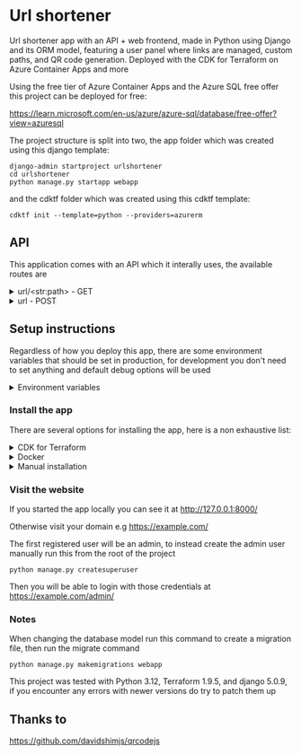 # Url shortener

Url shortener app with an API + web frontend, made in Python using Django and its ORM model, featuring a user panel where links are managed, custom paths, and QR code generation. Deployed with the CDK for Terraform on Azure Container Apps and more

Using the free tier of Azure Container Apps and the Azure SQL free offer this project can be deployed for free:

https://learn.microsoft.com/en-us/azure/azure-sql/database/free-offer?view=azuresql

The project structure is split into two, the app folder which was created using this django template:

```
django-admin startproject urlshortener
cd urlshortener
python manage.py startapp webapp 
```

and the cdktf folder which was created using this cdktf template:

`cdktf init --template=python --providers=azurerm`

## API

This application comes with an API which it interally uses, the available routes are

<details>
  <summary>url/&lt;str:path&gt; - GET</summary>
  This endpoint is used for checking if a given path exists in the url shortener database, sending a GET request to it will return a json response in the form of

  ```
  {
    'url': str | False,
    'note': str | None
  }
  ```

  For example

  ```
  curl -X GET http://127.0.0.1:8000/url/filip
  ```

  ```
  {"url": "https://www.linkedin.com/in/filipopo", "note": ""}
  ```
</details>

<details>
  <summary>url - POST</summary>
  This endpoint is used for inserting a new row into the url shortener database, sending a POST request to it will return a json response in the form of

  ```
  {
    'message': str | Form.errors,
    'url': bool
  }
  ```

  The data to send is of this type

  ```
  url: forms.URLField(max_length=255)
  path: forms.CharField(required=False, max_length=255)
  note: forms.CharField(required=False, max_length=255)
  ```

  For example

  ```
  csrf=$(curl -s -c - http://127.0.0.1:8000 | awk 'NR == 5 {print $7}')
  curl -b "csrftoken=${csrf}" -H "X-CSRFToken: ${csrf}" -d "url=https://example.com" http://127.0.0.1:8000/url
  ```

  ```
  {"message": "http://127.0.0.1:8000/u/A", "url": true}
  ```
</details>

## Setup instructions

Regardless of how you deploy this app, there are some environment variables that should be set in production, for development you don't need to set anything and default debug options will be used

<details>
  <summary>Environment variables</summary>
  For production you should turn off the debug mode, set a secret key and which domains the app will be served from

  ```
  DJANGO_KEY=(secret key)
  DJANGO_DEBUG=false
  DJANGO_HOSTS=example.com,www.example.com
  DJANGO_CSRF=https://example.com,https://www.example.com
  DJANGO_STATIC=https://static.example.com/
  ```

  To generate the secret key you can use a service like https://djecrety.ir/ or a password manager, note that it should be at least 50 characters

  Setting `DB_EXTERNAL=true` will allow you to set the following, with the default values:

  ```
  DB_ENGINE=mssql
  DB_NAME=urlshortener
  DB_USER=sa
  DB_PASSWORD=P@ssw0rd!
  DB_HOST=urlshortener.database.windows.net
  DB_PORT=1433
  ```

  Otherwise, a `db.sqlite3` file will be created at the root of the project (where manage.py is)

  See the `app/urlshortener/settings.py` file for more info
</details>

### Install the app 

There are several options for installing the app, here is a non exhaustive list:

<details>
  <summary>CDK for Terraform</summary>

  For this approach you will need cdktf-cli: https://developer.hashicorp.com/terraform/tutorials/cdktf/cdktf-install

  In addition to the application environment variables, you should provide the following from the Azure Portal when running the cdktf commands, if you omit the docker image it will use the default value

  ```
  SUBSCRIPTION_ID
  CLIENT_ID
  CLIENT_SECRET
  TENANT_ID
  DOCKER_IMAGE=filipmania/urlshortener:latest-mssql
  ```

  If you have the SQL free offer. run `ckdtf synth` then import the resources into the Terraform state in the cdktf.out/stacks/urlshortener-stack folder, for example

  ```
  terraform import resource.azurerm_mssql_server.SqlServer /subscriptions/SUBSCRIPTION_ID/resourceGroups/url-resource-group/providers/Microsoft.Sql/servers/urlshortener
  terraform import azurerm_mssql_database.Database /subscriptions/SUBSCRIPTION_ID/resourceGroups/url-resource-group/providers/Microsoft.Sql/servers/urlshortener/databases/urlshortener
  ```

  Running `ckdtf deploy` will deploy this application to Azure, `cdktf destroy` will delete the provisioned resources

  In `DJANGO_DEBUG=false` mode, afer the deploy you need to upload the static files to Azure SWA. The easiest way is to run `sh swa.sh`. the CI/CD pipleine of this repository does this automatically after deploys
</details>

<details>
  <summary>Docker</summary>

  For this approach you will need Docker: https://www.docker.com

  Running `docker compose -f compose/compose.yml up` will build the Dockerfile in the current directory and start 3 containers, the python app, a mssql database and an nginx static file server

  Alternatively, you can run just the python app:

  First pull `docker pull filipmania/urlshortener:latest` or build `docker build -t urlshortener:latest .` the docker image

  Then run it
  
  ```
  docker run --name urlshortener -d --restart unless-stopped -p 8000:8000 urlshortener:latest
  ```

  If you're building for the cloud, make sure you build for the right platform e.g `--platform linux/amd64` and if you're building for mssql include `--build-arg BUILD=mssql`

  A version with nginx baked into one container is available with `--build-arg BUILD=mssql`. allowing for `DJANGO_DEBUG=false` in a minimal setup. Prebuilt images with these arguments are also available e.g `filipmania/urlshortener:latest-mssql`
</details>

<details>
  <summary>Manual installation</summary>

  For this approach you will need Python (and pip): https://www.python.org/ additionally, if you plan on using mssql you will need unixodbc and msodbcsql

  When running these steps it's recommended to create a virtual environment: `python -m venv venv`

  the VE can be activated: `source venv/bin/activate` and deactivated: `deactivate`

  To get started install the dependencies, you may skip mssql if you don't plan on using it

  `pip install -r requirements.txt requirements-mssql.txt`

  Then this command to apply the database migrations

  `python manage.py migrate`

  Now you're ready to start the server, you may use the built in development server

  `python manage.py runserver`

  or gunicorn which is used in the docker image

  `gunicorn urlshortener.wsgi`

  in which case you will also need to gather static files, even in debug mode

  `python manage.py collectstatic`
</details>

### Visit the website

If you started the app locally you can see it at http://127.0.0.1:8000/

Otherwise visit your domain e.g https://example.com/

The first registered user will be an admin, to instead create the admin user manually run this from the root of the project

`python manage.py createsuperuser`

Then you will be able to login with those credentials at https://example.com/admin/

### Notes

When changing the database model run this command to create a migration file, then run the migrate command

`python manage.py makemigrations webapp`

This project was tested with Python 3.12, Terraform 1.9.5, and django 5.0.9, if you encounter any errors with newer versions do try to patch them up

## Thanks to

https://github.com/davidshimjs/qrcodejs
